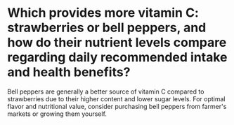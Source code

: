 # Which provides more vitamin C: strawberries or bell peppers, and how do their nutrient levels compare regarding daily recommended intake and health benefits?

Bell peppers are generally a better source of vitamin C compared to strawberries due to their higher content and lower sugar levels. For optimal flavor and nutritional value, consider purchasing bell peppers from farmer's markets or growing them yourself.